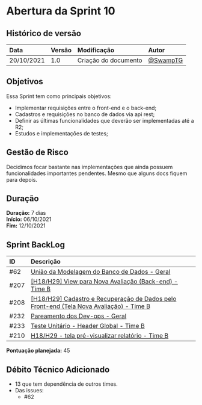 # Abertura da Sprint 10

## Histórico de versão

| **Data**   | **Versão** | **Modificação**      | **Autor**                              |
| :--------- | :--------- | :------------------- | :------------------------------------- |
| 20/10/2021 | 1.0        | Criação do documento | [@SwampTG](https://github.com/SwampTG) |

## Objetivos

Essa Sprint tem como principais objetivos:

- Implementar requisições entre o front-end e o back-end;
- Cadastros e requisições no banco de dados via api rest;
- Definir as últimas funcionalidades que deverão ser implementadas até a R2;
- Estudos e implementações de testes;

## Gestão de Risco

Decidimos focar bastante nas implementações que ainda possuem funcionalidades importantes pendentes. Mesmo que alguns docs fiquem para depois.

## Duração

**Duração:** 7 dias
<br>
**Início:** 06/10/2021
<br>
**Fim:** 12/10/2021

## Sprint BackLog

| ID   | Descrição                                                                                                                                                          |
| :--- | :----------------------------------------------------------------------------------------------------------------------------------------------------------------- |
| #62  | <!-- 13 - Past Débito -->[União da Modelagem do Banco de Dados - Geral](https://github.com/fga-eps-mds/2021-1-hospitalar/issues/62)                                |
| #207 | <!-- 3 - Add Débito -->[[H18/H29] View para Nova Avaliação (Back-end) - Time B](https://github.com/fga-eps-mds/2021-1-hospitalar/issues/207)                       |
| #208 | <!-- 10 -->[[H18/H29] Cadastro e Recuperação de Dados pelo Front-end (Tela Nova Avaliação) - Time B ](https://github.com/fga-eps-mds/2021-1-hospitalar/issues/208) |
| #232 | <!-- 6 Add Débito -->[Pareamento dos Dev-ops - Geral ](https://github.com/fga-eps-mds/2021-1-hospitalar/issues/232)                                                |
| #233 | <!-- 8 Add Débito -->[Teste Unitário - Header Global - Time B](https://github.com/fga-eps-mds/2021-1-hospitalar/issues/233)                                        |
| #210 | <!-- 5 Add Débito -->[H18/H29 - tela pré-visualizar relatório - Time B](https://github.com/fga-eps-mds/2021-1-hospitalar/issues/210)                               |

<!--
[@SwampTG](https://github.com/SwampTG)

[@augustocrmg](https://github.com/augustocrmg)

[@castroricardo1](https://github.com/castroricardo1)

[@DanielViniciusAlves](https://github.com/DanielViniciusAlves)

[@Eduardo-RFarias](https://github.com/Eduardo-RFarias)

[@gpersijn](https://github.com/gpersijn)

[@magnluiz](https://github.com/magnluiz)
-->

**Pontuação planejada:** 45

## Débito Técnico Adicionado

- 13 que tem dependência de outros times.
- Das issues:
  - #62
